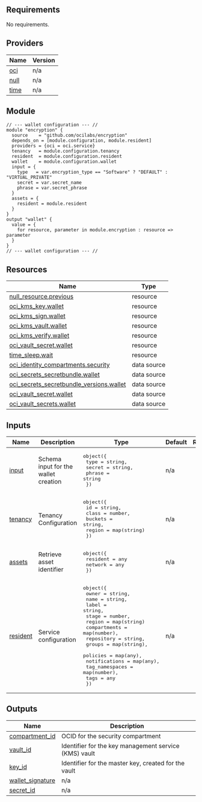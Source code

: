 ## Requirements

No requirements.

## Providers

| Name | Version |
|------|---------|
| <a name="provider_oci"></a> [oci](#provider\_oci) | n/a |
| <a name="provider_null"></a> [null](#provider\_null) | n/a |
| <a name="provider_time"></a> [time](#provider\_time) | n/a |

## Module
```
// --- wallet configuration --- //
module "encryption" {
  source    = "github.com/ocilabs/encryption"
  depends_on = [module.configuration, module.resident]
  providers = {oci = oci.service}
  tenancy   = module.configuration.tenancy
  resident  = module.configuration.resident
  wallet    = module.configuration.wallet
  input = {
    type   = var.encryption_type == "Software" ? "DEFAULT" : "VIRTUAL_PRIVATE"
    secret = var.secret_name
    phrase = var.secret_phrase
  }
  assets = {
    resident = module.resident
  }
}
output "wallet" {
  value = {
    for resource, parameter in module.encryption : resource => parameter
  }
}
// --- wallet configuration --- //
```
## Resources

| Name | Type |
|------|------|
| [null_resource.previous](https://registry.terraform.io/providers/hashicorp/null/latest/docs/resources/resource) | resource |
| [oci_kms_key.wallet](https://registry.terraform.io/providers/hashicorp/oci/latest/docs/resources/kms_key) | resource |
| [oci_kms_sign.wallet](https://registry.terraform.io/providers/hashicorp/oci/latest/docs/resources/kms_sign) | resource |
| [oci_kms_vault.wallet](https://registry.terraform.io/providers/hashicorp/oci/latest/docs/resources/kms_vault) | resource |
| [oci_kms_verify.wallet](https://registry.terraform.io/providers/hashicorp/oci/latest/docs/resources/kms_verify) | resource |
| [oci_vault_secret.wallet](https://registry.terraform.io/providers/hashicorp/oci/latest/docs/resources/vault_secret) | resource |
| [time_sleep.wait](https://registry.terraform.io/providers/hashicorp/time/latest/docs/resources/sleep) | resource |
| [oci_identity_compartments.security](https://registry.terraform.io/providers/hashicorp/oci/latest/docs/data-sources/identity_compartments) | data source |
| [oci_secrets_secretbundle.wallet](https://registry.terraform.io/providers/hashicorp/oci/latest/docs/data-sources/secrets_secretbundle) | data source |
| [oci_secrets_secretbundle_versions.wallet](https://registry.terraform.io/providers/hashicorp/oci/latest/docs/data-sources/secrets_secretbundle_versions) | data source |
| [oci_vault_secret.wallet](https://registry.terraform.io/providers/hashicorp/oci/latest/docs/data-sources/vault_secret) | data source |
| [oci_vault_secrets.wallet](https://registry.terraform.io/providers/hashicorp/oci/latest/docs/data-sources/vault_secrets) | data source |

## Inputs

| Name | Description | Type | Default | Required |
|------|-------------|------|---------|:--------:|
| <a name="input_input"></a> [input](#input\_input) | Schema input for the wallet creation | <pre>object({<br>      type   = string,<br>      secret = string,<br>      phrase = string<br>    })</pre> | n/a | yes |
| <a name="input_tenancy"></a> [tenancy](#input\_tenancy) | Tenancy Configuration | <pre>object({<br>    id      = string,<br>    class   = number,<br>    buckets = string,<br>    region  = map(string)<br>  })</pre> | n/a | yes |
| <a name="input_assets"></a> [assets](#input\_assets) | Retrieve asset identifier | <pre>object({<br>    resident = any<br>    network  = any<br>  })</pre> | n/a | yes |
| <a name="input_resident"></a> [resident](#input\_resident) | Service configuration | <pre>object({<br>    owner          = string,<br>    name           = string,<br>    label          = string,<br>    stage          = number,<br>    region         = map(string)<br>    compartments   = map(number),<br>    repository     = string,<br>    groups         = map(string),<br>    policies       = map(any),<br>    notifications  = map(any),<br>    tag_namespaces = map(number),<br>    tags           = any<br>  })</pre> | n/a | yes |

## Outputs

| Name | Description |
|------|-------------|
| <a name="output_compartment_id"></a> [compartment\_id](#output\_compartment\_id) | OCID for the security compartment |
| <a name="output_vault_id"></a> [vault\_id](#output\_vault\_id) | Identifier for the key management service (KMS) vault |
| <a name="output_key_id"></a> [key\_id](#output\_key\_id) | Identifier for the master key, created for the vault |
| <a name="output_wallet_signature"></a> [wallet\_signature](#output\_wallet\_signature) | n/a |
| <a name="output_secret_id"></a> [secret\_id](#output\_secret\_id) | n/a |
